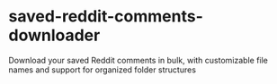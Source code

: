 # saved-reddit-comments-downloader
Download your saved Reddit comments in bulk, with customizable file names and support for organized folder structures
